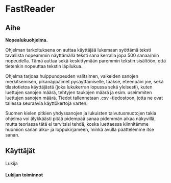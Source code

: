 # FastReader

## Aihe

**Nopealukuohjelma.** 

Ohjelman tarkoituksena on auttaa käyttäjää lukemaan syöttämä teksti tavallista nopeammin näyttämällä teksti sana kerralla jopa 500 sanaa/min nopeudella. Tämä auttaa sekä keskittymään paremmin tekstin sisältöön, että tietenkin nopeuttaa tekstin läpilukua. 

Ohjelma tarjoaa huippunopeuden valitsimen, vaikeiden sanojen merkitsemisen, pikanäppäimet pysäyttämiselle, taakse, eteenpäin jne, sekä tilastotietoa käyttäjästä (joka lukukerran lopussa sekä yleisesti), kuten luettujen sanojen määrä, tehtyjen taukojen määrä ja esim. useimmiten luettujen sanojen määrä. Tiedot tallennetaan .csv -tiedostoon, jotta ne ovat tallessa seuraavia käyttökertoja varten. 

Suomen kielen pitkien yhdyssanojen ja lukuisten taivutusmuotojen takia ohjelma voi älykkäästi pitää pidempää sanaa pidemmän aikaa näkyvillä, mutta teoriassa tätä ei tarvitsisi tehdä, koska luettaessa kiinnitämme huomion sanan alku- ja loppukirjameen, minkä avulla päättelemme itse sanan.

## Käyttäjät

Lukija

#### Lukijan toiminnot

